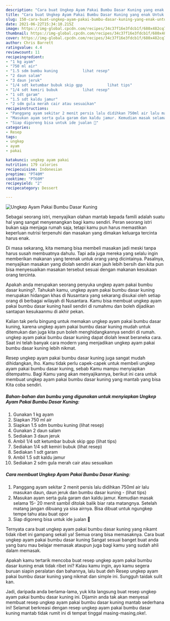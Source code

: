 ```yaml
---
description: "Cara buat Ungkep Ayam Pakai Bumbu Dasar Kuning yang enak Untuk Jualan"
title: "Cara buat Ungkep Ayam Pakai Bumbu Dasar Kuning yang enak Untuk Jualan"
slug: 150-cara-buat-ungkep-ayam-pakai-bumbu-dasar-kuning-yang-enak-untuk-jualan
date: 2021-06-22T15:34:10.215Z
image: https://img-global.cpcdn.com/recipes/34c37f16e3fdcb1f/680x482cq70/ungkep-ayam-pakai-bumbu-dasar-kuning-foto-resep-utama.jpg
thumbnail: https://img-global.cpcdn.com/recipes/34c37f16e3fdcb1f/680x482cq70/ungkep-ayam-pakai-bumbu-dasar-kuning-foto-resep-utama.jpg
cover: https://img-global.cpcdn.com/recipes/34c37f16e3fdcb1f/680x482cq70/ungkep-ayam-pakai-bumbu-dasar-kuning-foto-resep-utama.jpg
author: Chris Barrett
ratingvalue: 4.4
reviewcount: 11
recipeingredient:
- "1 kg ayam"
- "750 ml air"
- "1.5 sdm bumbu kuning           lihat resep"
- "2 daun salam"
- "3 daun jeruk"
- "1/4 sdt ketumbar bubuk skip gpp           lihat tips"
- "1/4 sdt kemiri bubuk           lihat resep"
- "1 sdt garam"
- "1.5 sdt kaldu jamur"
- "2 sdm gula merah cair atau sesuaikan"
recipeinstructions:
- "Panggang ayam sekitar 2 menit persis lalu didihkan 750ml air lalu masukan daun, daun jeruk dan bumbu dasar kuning           (lihat tips)"
- "Masukan ayam serta gula garam dan kaldu jamur. Kemudian masak selama 15- 20 menit sambil ditolak balik biar rata matangnya. Setelah matang jangan dibuang ya sisa airnya. Bisa dibuat untuk ngungkep tempe tahu atau buat opor"
- "Siap digoreng bisa untuk ide jualan 🤩"
categories:
- Resep
tags:
- ungkep
- ayam
- pakai

katakunci: ungkep ayam pakai 
nutrition: 179 calories
recipecuisine: Indonesian
preptime: "PT40M"
cooktime: "PT60M"
recipeyield: "2"
recipecategory: Dessert

---
```



![Ungkep Ayam Pakai Bumbu Dasar Kuning](https://img-global.cpcdn.com/recipes/34c37f16e3fdcb1f/680x482cq70/ungkep-ayam-pakai-bumbu-dasar-kuning-foto-resep-utama.jpg)

Sebagai seorang istri, menyajikan olahan mantab kepada famili adalah suatu hal yang sangat menyenangkan bagi kamu sendiri. Peran seorang istri bukan saja menjaga rumah saja, tetapi kamu pun harus memastikan keperluan nutrisi terpenuhi dan masakan yang dimakan keluarga tercinta harus enak.

Di masa  sekarang, kita memang bisa membeli masakan jadi meski tanpa harus susah membuatnya dahulu. Tapi ada juga mereka yang selalu ingin memberikan makanan yang terenak untuk orang yang dicintainya. Pasalnya, menyajikan masakan yang diolah sendiri akan jauh lebih bersih dan kita pun bisa menyesuaikan masakan tersebut sesuai dengan makanan kesukaan orang tercinta. 



Apakah anda merupakan seorang penyuka ungkep ayam pakai bumbu dasar kuning?. Tahukah kamu, ungkep ayam pakai bumbu dasar kuning merupakan hidangan khas di Nusantara yang sekarang disukai oleh setiap orang di berbagai wilayah di Nusantara. Kamu bisa membuat ungkep ayam pakai bumbu dasar kuning hasil sendiri di rumahmu dan boleh dijadikan santapan kesukaanmu di akhir pekan.

Kalian tak perlu bingung untuk memakan ungkep ayam pakai bumbu dasar kuning, karena ungkep ayam pakai bumbu dasar kuning mudah untuk ditemukan dan juga kita pun boleh menghidangkannya sendiri di rumah. ungkep ayam pakai bumbu dasar kuning dapat diolah lewat beraneka cara. Saat ini telah banyak cara modern yang menjadikan ungkep ayam pakai bumbu dasar kuning lebih nikmat.

Resep ungkep ayam pakai bumbu dasar kuning juga sangat mudah dihidangkan, lho. Kamu tidak perlu capek-capek untuk membeli ungkep ayam pakai bumbu dasar kuning, sebab Kamu mampu menyiapkan ditempatmu. Bagi Kamu yang akan menyajikannya, berikut ini cara untuk membuat ungkep ayam pakai bumbu dasar kuning yang mantab yang bisa Kita coba sendiri.

<!--inarticleads1-->

##### Bahan-bahan dan bumbu yang digunakan untuk menyiapkan Ungkep Ayam Pakai Bumbu Dasar Kuning:

1. Gunakan 1 kg ayam
1. Siapkan 750 ml air
1. Siapkan 1.5 sdm bumbu kuning           (lihat resep)
1. Gunakan 2 daun salam
1. Sediakan 3 daun jeruk
1. Ambil 1/4 sdt ketumbar bubuk skip gpp           (lihat tips)
1. Sediakan 1/4 sdt kemiri bubuk           (lihat resep)
1. Sediakan 1 sdt garam
1. Ambil 1.5 sdt kaldu jamur
1. Sediakan 2 sdm gula merah cair atau sesuaikan




<!--inarticleads2-->

##### Cara membuat Ungkep Ayam Pakai Bumbu Dasar Kuning:

1. Panggang ayam sekitar 2 menit persis lalu didihkan 750ml air lalu masukan daun, daun jeruk dan bumbu dasar kuning -           (lihat tips)
1. Masukan ayam serta gula garam dan kaldu jamur. Kemudian masak selama 15- 20 menit sambil ditolak balik biar rata matangnya. Setelah matang jangan dibuang ya sisa airnya. Bisa dibuat untuk ngungkep tempe tahu atau buat opor
1. Siap digoreng bisa untuk ide jualan 🤩




Ternyata cara buat ungkep ayam pakai bumbu dasar kuning yang nikamt tidak ribet ini gampang sekali ya! Semua orang bisa memasaknya. Cara buat ungkep ayam pakai bumbu dasar kuning Sangat sesuai banget buat anda yang baru mau belajar memasak ataupun juga bagi kamu yang sudah ahli dalam memasak.

Apakah kamu tertarik mencoba buat resep ungkep ayam pakai bumbu dasar kuning enak tidak ribet ini? Kalau kamu ingin, ayo kamu segera buruan siapin peralatan dan bahannya, lalu buat deh Resep ungkep ayam pakai bumbu dasar kuning yang nikmat dan simple ini. Sungguh taidak sulit kan. 

Jadi, daripada anda berlama-lama, yuk kita langsung buat resep ungkep ayam pakai bumbu dasar kuning ini. Dijamin anda tak akan menyesal membuat resep ungkep ayam pakai bumbu dasar kuning mantab sederhana ini! Selamat berkreasi dengan resep ungkep ayam pakai bumbu dasar kuning mantab tidak rumit ini di tempat tinggal masing-masing,oke!.

